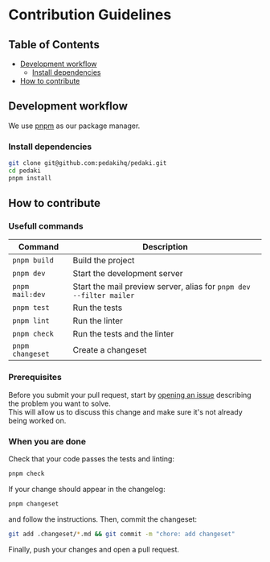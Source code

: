 # Contribution Guidelines

## Table of Contents

- [Development workflow](#development-workflow)
    - [Install dependencies](#install-dependencies)
- [How to contribute](#how-to-contribute)

## Development workflow

We use [pnpm](https://pnpm.js.org/) as our package manager.

### Install dependencies

```bash
git clone git@github.com:pedakihq/pedaki.git
cd pedaki
pnpm install
```

## How to contribute

### Usefull commands

| Command          | Description                                                            |
|------------------|------------------------------------------------------------------------|
| `pnpm build`     | Build the project                                                      |
| `pnpm dev`       | Start the development server                                           |
| `pnpm mail:dev`  | Start the mail preview server, alias for `pnpm dev --filter mailer`    |
| `pnpm test`      | Run the tests                                                          |
| `pnpm lint`      | Run the linter                                                         |
| `pnpm check`     | Run the tests and the linter                                           |
| `pnpm changeset` | Create a changeset                                                     |

### Prerequisites

Before you submit your pull request, start by [opening an issue](https://github.com/PedakiHQ/pedaki/issues/new/choose)
describing the problem you want to solve.\
This will allow us to discuss this change and make sure it's not already being worked on.

### When you are done

Check that your code passes the tests and linting:

```bash
pnpm check
```

If your change should appear in the changelog:

```bash
pnpm changeset
```

and follow the instructions. Then, commit the changeset:

```bash
git add .changeset/*.md && git commit -m "chore: add changeset"
```

Finally, push your changes and open a pull request.


